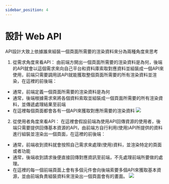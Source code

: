 ```yaml
---
sidebar_position: 4
---
```



# 設計 Web API 

API設計大致上依據誰來組裝一個頁面所需要的渲染資料來分為兩種角度來思考
1. 從需求角度來看API： 由前端方開出一個頁面所需要的渲染資料是為何，後端的API就會以這個需求來向自己平台和資料庫索取對應資料並組裝成一個API來使用，前端只需要調用該API就能獲取整個頁面所需要的所有渲染資料並渲染，在這裡的前後端：
  - 通常，前端定義一個頁面所需要的渲染資料是為何
  - 通常，後端根據需求來將各個資料索取並組裝成一個頁面所需要的所有渲染資料，並傳遞處理結果至前端
  - 在這裡每個頁面都會各有一個API來獲取對應所需要的渲染資料
  ![](https://res.cloudinary.com/dqfxgtyoi/image/upload/v1644922475/twitter/course/ExportedContentImage_00-4_hodarb.png)
2. 從使用者角度來看API： 在這裡會假設前端為使用API回傳資源的使用者，後端只需要提供回傳基本資源的API，由前端方自行利用(使用)API所提供的資料進行組裝並渲染出一個頁面，在這裡的前後端：
  - 通常，前端收到資料就會按照自己需求來處理(使用)資料，並渲染特定的頁面或者功能
  - 通常，後端收到請求後便直接回傳對應資訊至前端，不先處理前端所要做的處理。
  - 在這裡的每一個前端頁面上會有多個元件會向後端索要多個API來獲取基本資源，並由前端負責組裝資料來渲染出一個頁面會有的畫面。
![](https://res.cloudinary.com/dqfxgtyoi/image/upload/v1644922475/twitter/course/ExportedContentImage_01_bovk8v.png)

